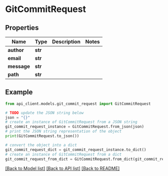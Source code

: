 # GitCommitRequest


## Properties

Name | Type | Description | Notes
------------ | ------------- | ------------- | -------------
**author** | **str** |  | 
**email** | **str** |  | 
**message** | **str** |  | 
**path** | **str** |  | 

## Example

```python
from api_client.models.git_commit_request import GitCommitRequest

# TODO update the JSON string below
json = "{}"
# create an instance of GitCommitRequest from a JSON string
git_commit_request_instance = GitCommitRequest.from_json(json)
# print the JSON string representation of the object
print(GitCommitRequest.to_json())

# convert the object into a dict
git_commit_request_dict = git_commit_request_instance.to_dict()
# create an instance of GitCommitRequest from a dict
git_commit_request_from_dict = GitCommitRequest.from_dict(git_commit_request_dict)
```
[[Back to Model list]](../README.md#documentation-for-models) [[Back to API list]](../README.md#documentation-for-api-endpoints) [[Back to README]](../README.md)


